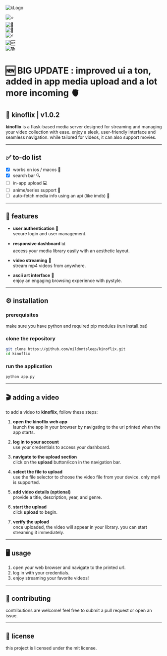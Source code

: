 ![kLogo](https://i.imgur.com/HITRV5a.png)

![⭐](https://img.shields.io/github/stars/nildontsleep/kinoflix?style=social)  
![🍴](https://img.shields.io/github/forks/nildontsleep/kinoflix?style=social)  
![🐞](https://img.shields.io/github/issues/nildontsleep/kinoflix)  
![⚡](https://img.shields.io/github/commit-activity/m/nildontsleep/kinoflix)  
![🆙](https://img.shields.io/github/last-commit/nildontsleep/kinoflix)  
![📚](https://img.shields.io/github/license/nildontsleep/kinoflix)

# 🆕 BIG UPDATE : improved ui a ton, added in app media upload and a lot more incoming 🫀

## 🏯 kinoflix | v1.0.2

**kinoflix** is a flask-based media server designed for streaming and managing your video collection with ease. enjoy a sleek, user-friendly interface and seamless navigation. while tailored for videos, it can also support movies.

---

## ✅ to-do list

- [x] works on ios / macos 🍎  
- [x] search bar 🔍  
- [ ] in-app upload 💻  
- [ ] anime/series support 🏯  
- [ ] auto-fetch media info using an api (like imdb) 🎀  

---

## 🚀 features

- **user authentication** 🪪  
  secure login and user management.

- **responsive dashboard** 📊  
  access your media library easily with an aesthetic layout.

- **video streaming** 🎥  
  stream mp4 videos from anywhere.

- **ascii art interface** 🖤  
  enjoy an engaging browsing experience with pystyle.

---

## ⚙️ installation

### prerequisites

make sure you have python and required pip modules (run install.bat)

### clone the repository

```bash
git clone https://github.com/nildontsleep/kinoflix.git
cd kinoflix
```

### run the application

```bash
python app.py
```

---

## 🎬 adding a video

to add a video to **kinoflix**, follow these steps:

1. **open the kinoflix web app**  
   launch the app in your browser by navigating to the url printed when the app starts.

2. **log in to your account**  
   use your credentials to access your dashboard.

3. **navigate to the upload section**  
   click on the **upload** button/icon in the navigation bar.

4. **select the file to upload**  
   use the file selector to choose the video file from your device. only mp4 is supported.

5. **add video details (optional)**  
   provide a title, description, year, and genre.

6. **start the upload**  
   click **upload** to begin.

7. **verify the upload**  
   once uploaded, the video will appear in your library. you can start streaming it immediately.

---

## 🖥️ usage

1. open your web browser and navigate to the printed url.  
2. log in with your credentials.  
3. enjoy streaming your favorite videos!

---

## 🤝 contributing

contributions are welcome! feel free to submit a pull request or open an issue.

---

## 📄 license

this project is licensed under the mit license.

